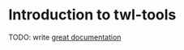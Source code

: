 # Introduction to twl-tools

TODO: write [great documentation](http://jacobian.org/writing/what-to-write/)
